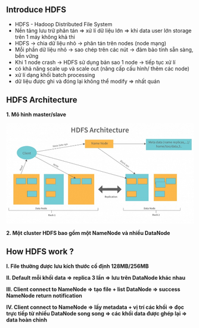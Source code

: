 ## Introduce HDFS

- HDFS - Hadoop Distributed File System
- Nền tảng lưu trữ phân tán => xử lí dữ liệu lớn => khi data user lớn storage trên 1 máy không khả thi
- HDFS -> chia dữ liệu nhỏ -> phân tán trên nodes (node mạng)
- Mỗi phần dữ liệu nhỏ -> sao chép trên các nút -> đảm bảo tính sẵn sàng, bền vững
- Khi 1 node crash -> HDFS sử dụng bản sao 1 node -> tiếp tục xử lí
- có khả năng scale up và scale out (nâng cấp cấu hình/ thêm các node)
- xử lí dạng khối batch processing
- dữ liệu được ghi và đóng lại không thể modify => nhất quán

## HDFS Architecture

**1. Mô hình master/slave**

![alt text](image.png)

**2. Một cluster HDFS bao gồm một NameNode và nhiều DataNode**

## How HDFS work ?

**I. File thường được lưu kích thước cố định 128MB/256MB**

**II. Default mỗi khối data => replica 3 lần => lưu trên DataNode khác nhau**

**III. Client connect to NameNode => tạo file + list DataNode => success NameNode return notification**

**IV. Client connect to NameNode => lấy metadata + vị trí các khối => đọc trực tiếp từ nhiều DataNode song song => các khối data được ghép lại => data hoàn chỉnh**
